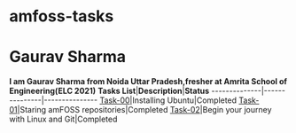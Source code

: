 # amfoss-tasks
# Gaurav Sharma
**I am Gaurav Sharma from Noida Uttar Pradesh,fresher at Amrita School of Engineering(ELC 2021)**
**Tasks List**|**Description**|**Status**
--------------|---------------|---------------
[Task-00](https://github.com/grvsh02/amfoss-tasks/tree/main/task-00)|Installing Ubuntu|Completed
[Task-01](https://github.com/grvsh02/amfoss-tasks/tree/main/task-01)|Staring amFOSS repositories|Completed
[Task-02](https://github.com/grvsh02/amfoss-tasks/tree/main/task-02)|Begin your journey with Linux and Git|Completed
